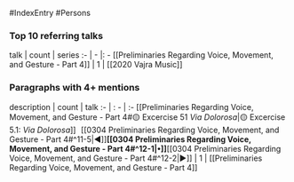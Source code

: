 #IndexEntry #Persons

### Top 10 referring talks
talk | count | series
:- | - |: -
[[Preliminaries Regarding Voice, Movement, and Gesture - Part 4]] | 1 | [[2020 Vajra Music]]

### Paragraphs with 4+ mentions
description | count | talk
:- | : - | :-
[[Preliminaries Regarding Voice, Movement, and Gesture - Part 4#🟡 Excercise 51 _Via Dolorosa_\|🟡 Excercise 5.1: _Via Dolorosa_]] &nbsp;&nbsp;[[0304 Preliminaries Regarding Voice, Movement, and Gesture - Part 4#^11-5\|◀]]**[[0304 Preliminaries Regarding Voice, Movement, and Gesture - Part 4#^12-1\|•]]**[[0304 Preliminaries Regarding Voice, Movement, and Gesture - Part 4#^12-2\|▶]] | 1 | [[Preliminaries Regarding Voice, Movement, and Gesture - Part 4]]

